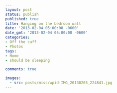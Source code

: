```yaml
---
layout: post
status: publish
published: true
title: Hanging on the bedroom wall
date: '2013-02-04 05:00:08 -0600'
date_gmt: '2013-02-04 05:00:08 -0600'
categories:
- Off the cuff
- Photos
tags:
- Home
- should be sleeping

comments: true

images:
  - src: posts/misc/wpid-IMG_20130203_224841.jpg
---
```

